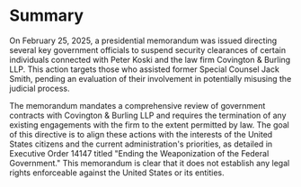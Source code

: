 # Summary
On February 25, 2025, a presidential memorandum was issued directing several key government officials to suspend security clearances of certain individuals connected with Peter Koski and the law firm Covington & Burling LLP. This action targets those who assisted former Special Counsel Jack Smith, pending an evaluation of their involvement in potentially misusing the judicial process.

The memorandum mandates a comprehensive review of government contracts with Covington & Burling LLP and requires the termination of any existing engagements with the firm to the extent permitted by law. The goal of this directive is to align these actions with the interests of the United States citizens and the current administration's priorities, as detailed in Executive Order 14147 titled "Ending the Weaponization of the Federal Government." This memorandum is clear that it does not establish any legal rights enforceable against the United States or its entities.
